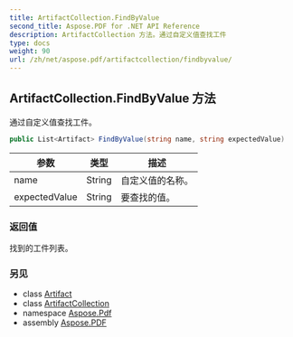 ```yaml
---
title: ArtifactCollection.FindByValue
second_title: Aspose.PDF for .NET API Reference
description: ArtifactCollection 方法。通过自定义值查找工件
type: docs
weight: 90
url: /zh/net/aspose.pdf/artifactcollection/findbyvalue/
---
```

## ArtifactCollection.FindByValue 方法

通过自定义值查找工件。

```csharp
public List<Artifact> FindByValue(string name, string expectedValue)
```

| 参数 | 类型 | 描述 |
| --- | --- | --- |
| name | String | 自定义值的名称。 |
| expectedValue | String | 要查找的值。 |

### 返回值

找到的工件列表。

### 另见

* class [Artifact](../../artifact/)
* class [ArtifactCollection](../)
* namespace [Aspose.Pdf](../../../aspose.pdf/)
* assembly [Aspose.PDF](../../../)